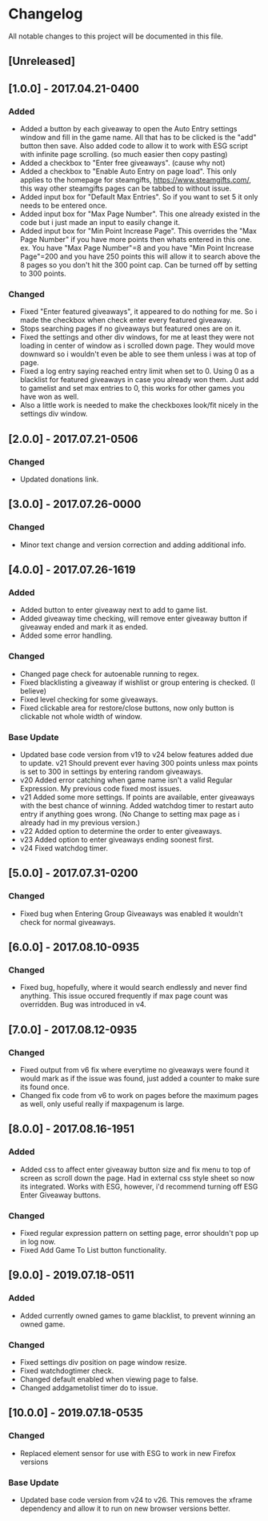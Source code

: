 # Changelog

All notable changes to this project will be documented in this file.

## [Unreleased]

## [1.0.0] - 2017.04.21-0400

### Added

- Added a button by each giveaway to open the Auto Entry settings window and fill in the game name. All that has to be clicked is the "add" button then save. Also added code to allow it to work with ESG script with infinite page scrolling. (so much easier then copy pasting)
- Added a checkbox to "Enter free giveaways". (cause why not)
- Added a checkbox to "Enable Auto Entry on page load". This only applies to the homepage for steamgifts, https://www.steamgifts.com/, this way other steamgifts pages can be tabbed to without issue.
- Added input box for "Default Max Entries". So if you want to set 5 it only needs to be entered once.
- Added input box for "Max Page Number". This one already existed in the code but i just made an input to easily change it.
- Added input box for "Min Point Increase Page". This overrides the "Max Page Number" if you have more points then whats entered in this one. ex. You have "Max Page Number"=8 and you have "Min Point Increase Page"=200 and you have 250 points this will allow it to search above the 8 pages so you don't hit the 300 point cap. Can be turned off by setting to 300 points.

### Changed

- Fixed "Enter featured giveaways", it appeared to do nothing for me. So i made the checkbox when check enter every featured giveaway.
- Stops searching pages if no giveaways but featured ones are on it.
- Fixed the settings and other div windows, for me at least they were not loading in center of window as i scrolled down page. They would move downward so i wouldn't even be able to see them unless i was at top of page.
- Fixed a log entry saying reached entry limit when set to 0. Using 0 as a blacklist for featured giveaways in case you already won them. Just add to gamelist and set max entries to 0, this works for other games you have won as well.
- Also a little work is needed to make the checkboxes look/fit nicely in the settings div window.

## [2.0.0] - 2017.07.21-0506

### Changed

- Updated donations link.

## [3.0.0] - 2017.07.26-0000

### Changed

- Minor text change and version correction and adding additional info.

## [4.0.0] - 2017.07.26-1619

### Added

- Added button to enter giveaway next to add to game list.
- Added giveaway time checking, will remove enter giveaway button if giveaway ended and mark it as ended.
- Added some error handling.

### Changed

- Changed page check for autoenable running to regex.
- Fixed blacklisting a giveaway if wishlist or group entering is checked. (I believe)
- Fixed level checking for some giveaways.
- Fixed clickable area for restore/close buttons, now only button is clickable not whole width of window.

### Base Update

- Updated base code version from v19 to v24 below features added due to update. v21 Should prevent ever having 300 points unless max points is set to 300 in settings by entering random giveaways.
- v20 Added error catching when game name isn't a valid Regular Expression. My previous code fixed most issues.
- v21 Added some more settings. If points are available, enter giveaways with the best chance of winning. Added watchdog timer to restart auto entry if anything goes wrong. (No Change to setting max page as i already had in my previous version.)
- v22 Added option to determine the order to enter giveaways.
- v23 Added option to enter giveaways ending soonest first.
- v24 Fixed watchdog timer.

## [5.0.0] - 2017.07.31-0200

### Changed

- Fixed bug when Entering Group Giveaways was enabled it wouldn't check for normal giveaways.

## [6.0.0] - 2017.08.10-0935

### Changed

- Fixed bug, hopefully, where it would search endlessly and never find anything. This issue occured frequently if max page count was overridden. Bug was introduced in v4.

## [7.0.0] - 2017.08.12-0935

### Changed

- Fixed output from v6 fix where everytime no giveaways were found it would mark as if the issue was found, just added a counter to make sure its found once.
- Changed fix code from v6 to work on pages before the maximum pages as well, only useful really if maxpagenum is large.

## [8.0.0] - 2017.08.16-1951

### Added

- Added css to affect enter giveaway button size and fix menu to top of screen as scroll down the page. Had in external css style sheet so now its integrated. Works with ESG, however, i'd recommend turning off ESG Enter Giveaway buttons.

### Changed

- Fixed regular expression pattern on setting page, error shouldn't pop up in log now.
- Fixed Add Game To List button functionality.

## [9.0.0] - 2019.07.18-0511

### Added

- Added currently owned games to game blacklist, to prevent winning an owned game.

### Changed

- Fixed settings div position on page window resize.
- Fixed watchdogtimer check.
- Changed default enabled when viewing page to false.
- Changed addgametolist timer do to issue.

## [10.0.0] - 2019.07.18-0535

### Changed

- Replaced element sensor for use with ESG to work in new Firefox versions

### Base Update

- Updated base code version from v24 to v26. This removes the xframe dependency and allow it to run on new browser versions better.
